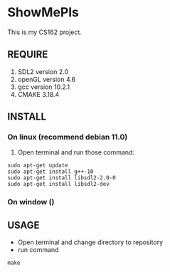# ShowMePls
This is my CS162 project.
## REQUIRE
1. SDL2 version 2.0
2. openGL version 4.6 
3. gcc version 10.2.1
4. CMAKE 3.18.4
## INSTALL

### On linux (recommend debian 11.0)
1. Open terminal and run those command:
```
sudo apt-get update
sudo apt-get install g++-10
sudo apt-get install libsdl2-2.0-0
sudo apt-get install libsdl2-dev
```
### On window ()

## USAGE
- Open terminal and change directory to repository
- run command
```
make
```

